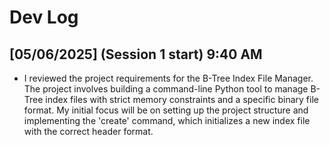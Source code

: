 # Dev Log

## [05/06/2025] (Session 1 start) 9:40 AM 

- I reviewed the project requirements for the B-Tree Index File Manager. The project involves building a command-line Python tool to manage B-Tree index files with strict memory constraints and a specific binary file format. My initial focus will be on setting up the project structure and implementing the 'create' command, which initializes a new index file with the correct header format.